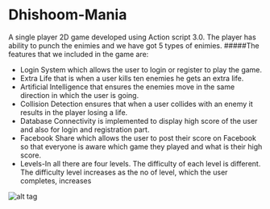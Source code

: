 # Dhishoom-Mania
A single player 2D game developed using Action script 3.0. The player has ability to punch the enimies and we have got 5 types of enimies.
#####The features that we included in the game are:
 - Login System which allows the user to login or register to play the game.
 - Extra Life that is when a user kills ten enemies he gets an extra life.
 - Artificial Intelligence that ensures the enemies move in the same direction in which the user is going.
 - Collision Detection ensures that when a user collides with an enemy it results in the player losing a life.
 - Database Connectivity is implemented to display high score of the user and also for login and registration part.
 - Facebook Share which allows the user to post their score on Facebook so that everyone is aware which game they played and what is their high score.
 - Levels-In all there are four levels. The difficulty of each level is different. The difficulty level increases as the no of level, which the user completes, increases


![alt tag](https://raw.github.com/nikhilkarmude/DhishoomMania/master/Login.png)
